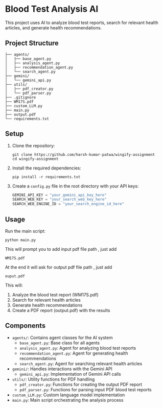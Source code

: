 # Blood Test Analysis AI

This project uses AI to analyze blood test reports, search for relevant health articles, and generate health recommendations.

## Project Structure

```
├── agents/
│   ├── base_agent.py
│   ├── analysis_agent.py
│   ├── recommendation_agent.py
│   └── search_agent.py
├── gemini/
│   └── gemini_api.py
├── utils/
│   ├── pdf_creator.py
│   └── pdf_parser.py
├── .gitignore
├── WM17S.pdf
├── custom_LLM.py
├── main.py
├── output.pdf
└── requirements.txt
```

## Setup

1. Clone the repository:
   ```
   git clone https://github.com/harsh-kumar-patwa/wingify-assignment
   cd wingify-assignment
   ```

2. Install the required dependencies:
   ```
   pip install -r requirements.txt
   ```

3. Create a `config.py` file in the root directory with your API keys:
   ```python
   GEMINI_API_KEY = "your_gemini_api_key_here"
   SEARCH_WEB_KEY = "your_search_web_key_here"
   SEARCH_WEB_ENGINE_ID = "your_search_engine_id_here"
   ```


## Usage

Run the main script:

```
python main.py
```
This will prompt you to add input pdf file path , just add 

```
WM17S.pdf
```

At the end it will ask for output pdf file path , just add

```
ouput.pdf
```



This will:
1. Analyze the blood test report (WM17S.pdf)
2. Search for relevant health articles
3. Generate health recommendations
4. Create a PDF report (output.pdf) with the results

## Components

- `agents/`: Contains agent classes for the AI system
  - `base_agent.py`: Base class for all agents
  - `analysis_agent.py`: Agent for analyzing blood test reports
  - `recommendation_agent.py`: Agent for generating health recommendations
  - `search_agent.py`: Agent for searching relevant health articles
- `gemini/`: Handles interactions with the Gemini API
  - `gemini_api.py`: Implementation of Gemini API calls
- `utils/`: Utility functions for PDF handling
  - `pdf_creator.py`: Functions for creating the output PDF report
  - `pdf_parser.py`: Functions for parsing input PDF blood test reports
- `custom_LLM.py`: Custom language model implementation
- `main.py`: Main script orchestrating the analysis process

